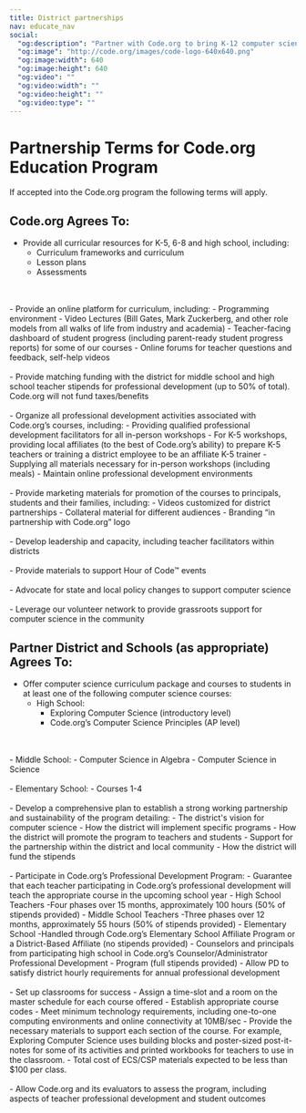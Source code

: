 ```yaml
---
title: District partnerships
nav: educate_nav
social:
  "og:description": "Partner with Code.org to bring K-12 computer science to your district."
  "og:image": "http://code.org/images/code-logo-640x640.png"
  "og:image:width": 640
  "og:image:height": 640
  "og:video": ""
  "og:video:width": ""
  "og:video:height": ""
  "og:video:type": ""
---
```

# Partnership Terms for Code.org Education Program

If accepted into the Code.org program the following terms will apply.

## Code.org Agrees To:

- Provide all curricular resources for K-5, 6-8 and high school, including:
	- Curriculum frameworks and curriculum
	- Lesson plans
	- Assessments
<br/>
<br/>
- Provide an online platform for curriculum, including:
	- Programming environment
	- Video Lectures (Bill Gates, Mark Zuckerberg, and other role models from all walks of life from industry and academia)
	- Teacher-facing dashboard of student progress (including parent-ready student progress reports) for some of our courses
	- Online forums for teacher questions and feedback, self-help videos
<br/>
<br/>
- Provide matching funding with the district for middle school and high school teacher stipends for professional development (up to 50% of total). Code.org will not fund taxes/benefits
<br/>
<br/>
- Organize all professional development activities associated with Code.org’s courses, including:
	- Providing qualified professional development facilitators for all in-person workshops
	- For K-5 workshops, providing local affiliates (to the best of Code.org’s ability) to prepare K-5 teachers or training a district employee to be an affiliate K-5 trainer
	- Supplying all materials necessary for in-person workshops (including meals)
	- Maintain online professional development environments
<br/>
<br/>
- Provide marketing materials for promotion of the courses to principals, students and their families, including:
	- Videos customized for district partnerships
	- Collateral material for different audiences
	- Branding “in partnership with Code.org” logo
<br/>
<br/>
- Develop leadership and capacity, including teacher facilitators within districts
<br/>
<br/>
- Provide materials to support Hour of Code™ events
<br/>
<br/>
- Advocate for state and local policy changes to support computer science
<br/>
<br/>
- Leverage our volunteer network to provide grassroots support for computer science in the community

## Partner District and Schools (as appropriate) Agrees To:

- Offer computer science curriculum package and courses to students in at least one of the following computer science courses:
	- High School:
		- Exploring Computer Science (introductory level)
		- Code.org’s Computer Science Principles (AP level)
<br/>
<br/>
	- Middle School:
		- Computer Science in Algebra 
		- Computer Science in Science
<br/>
<br/>
	- Elementary School:
		- Courses 1-4
<br/>
<br/>
- Develop a comprehensive plan to establish a strong working partnership and sustainability of the program detailing:
	- The district's vision for computer science
	- How the district will implement specific programs
	- How the district will promote the program to teachers and students
	- Support for the partnership within the district and local community
	- How the district will fund the stipends
<br/>
<br/>
- Participate in Code.org’s Professional Development Program:
	- Guarantee that each teacher participating in Code.org’s professional development will teach the appropriate course in the upcoming school year
	- High School Teachers -Four phases over 15 months, approximately 100 hours (50% of stipends provided)
	- Middle School Teachers -Three phases over 12 months, approximately 55 hours (50% of stipends provided)
	- Elementary School -Handled through Code.org’s Elementary School Affiliate Program or a District-Based Affiliate (no stipends provided)
	- Counselors and principals from participating high school in Code.org’s Counselor/Administrator Professional Development
	- Program (full stipends provided)
	- Allow PD to satisfy district hourly requirements for annual professional development
<br/>
<br/>
- Set up classrooms for success
	- Assign a time-slot and a room on the master schedule for each course offered
	- Establish appropriate course codes
	- Meet minimum technology requirements, including one-to-one computing environments and online connectivity at 10MB/sec
	- Provide the necessary materials to support each section of the course. For example, Exploring Computer Science uses building blocks and poster-sized post-it-notes for some of its activities and printed workbooks for teachers to use in the classroom.
	- Total cost of ECS/CSP materials expected to be less than $100 per class.
<br/>
<br/>
- Allow Code.org and its evaluators to assess the program, including aspects of teacher professional development and student outcomes
